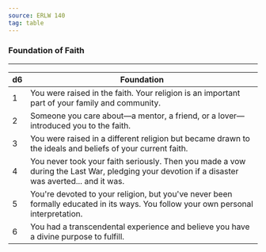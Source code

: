 ```yaml
---
source: ERLW 140
tag: table
---
```


### Foundation of Faith
---
|d6|Foundation|
|----|------------|
|1|You were raised in the faith. Your religion is an important part of your family and community.|
|2|Someone you care about—a mentor, a friend, or a lover—introduced you to the faith.|
|3|You were raised in a different religion but became drawn to the ideals and beliefs of your current faith.|
|4|You never took your faith seriously. Then you made a vow during the Last War, pledging your devotion if a disaster was averted... and it was.|
|5|You're devoted to your religion, but you've never been formally educated in its ways. You follow your own personal interpretation.|
|6|You had a transcendental experience and believe you have a divine purpose to fulfill.|
